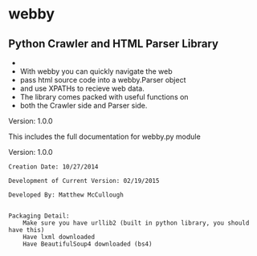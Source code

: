 # webby
Python Crawler and HTML Parser Library
- 
- 
- With webby you can quickly navigate the web
- pass html source code into a webby.Parser object 
- and use XPATHs to recieve web data. 
- The library comes packed with useful functions on 
- both the Crawler side and Parser side.

Version: 1.0.0

This includes the full documentation for webby.py module

Version: 1.0.0
	
	Creation Date: 10/27/2014
	
	Development of Current Version: 02/19/2015
	
	Developed By: Matthew McCullough

	
	Packaging Detail:
		Make sure you have urllib2 (built in python library, you should have this)
		Have lxml downloaded
		Have BeautifulSoup4 downloaded (bs4)
		
		
		
